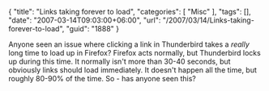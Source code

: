 {
	"title": "Links taking forever to load",
	"categories": [
		"Misc"
	],
	"tags": [],
	"date": "2007-03-14T09:03:00+06:00",
	"url": "/2007/03/14/Links-taking-forever-to-load",
	"guid": "1888"
}

Anyone seen an issue where clicking a link in Thunderbird takes a <i>really</i> long time to load up in Firefox? Firefox acts normally, but Thunderbird locks up during this time. It normally isn't more than 30-40 seconds, but obviously links should load immediately. It doesn't happen all the time, but roughly 80-90% of the time. So - has anyone seen this?